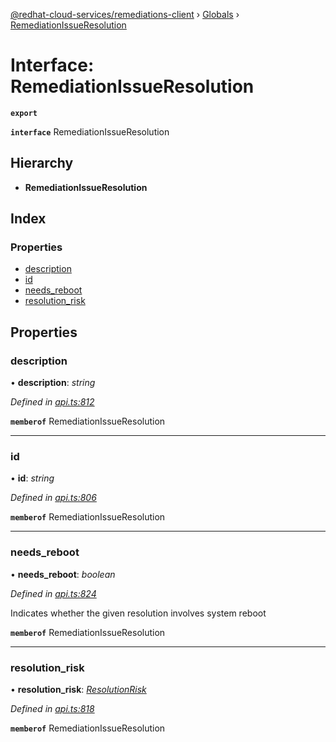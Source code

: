 [@redhat-cloud-services/remediations-client](../README.md) › [Globals](../globals.md) › [RemediationIssueResolution](remediationissueresolution.md)

# Interface: RemediationIssueResolution

**`export`** 

**`interface`** RemediationIssueResolution

## Hierarchy

* **RemediationIssueResolution**

## Index

### Properties

* [description](remediationissueresolution.md#description)
* [id](remediationissueresolution.md#id)
* [needs_reboot](remediationissueresolution.md#needs_reboot)
* [resolution_risk](remediationissueresolution.md#resolution_risk)

## Properties

###  description

• **description**: *string*

*Defined in [api.ts:812](https://github.com/RedHatInsights/javascript-clients/blob/master/packages/remediations/api.ts#L812)*

**`memberof`** RemediationIssueResolution

___

###  id

• **id**: *string*

*Defined in [api.ts:806](https://github.com/RedHatInsights/javascript-clients/blob/master/packages/remediations/api.ts#L806)*

**`memberof`** RemediationIssueResolution

___

###  needs_reboot

• **needs_reboot**: *boolean*

*Defined in [api.ts:824](https://github.com/RedHatInsights/javascript-clients/blob/master/packages/remediations/api.ts#L824)*

Indicates whether the given resolution involves system reboot

**`memberof`** RemediationIssueResolution

___

###  resolution_risk

• **resolution_risk**: *[ResolutionRisk](../enums/resolutionrisk.md)*

*Defined in [api.ts:818](https://github.com/RedHatInsights/javascript-clients/blob/master/packages/remediations/api.ts#L818)*

**`memberof`** RemediationIssueResolution
